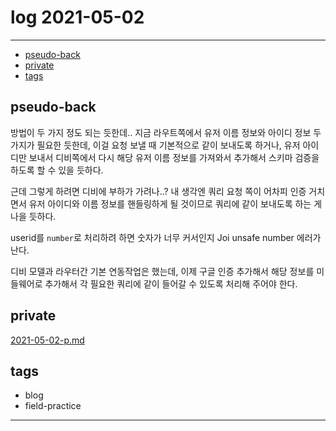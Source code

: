 # log 2021-05-02

--------------------------

- [pseudo-back](#pseudo-back)
- [private](#private)
- [tags](#tags)


## pseudo-back

방법이 두 가지 정도 되는 듯한데..
지금 라우트쪽에서 유저 이름 정보와 아이디 정보 두 가지가 필요한 듯한데, 이걸 요청 보낼 때 기본적으로 같이 보내도록 하거나, 유저 아이디만 보내서 디비쪽에서 다시 해당 유저 이름 정보를 가져와서 추가해서 스키마 검증을 하도록 할 수 있을 듯하다.

근데 그렇게 하려면 디비에 부하가 가려나..?
내 생각엔 쿼리 요청 쪽이 어차피 인증 거치면서 유저 아이디와 이름 정보를 핸들링하게 될 것이므로 쿼리에 같이 보내도록 하는 게 나을 듯하다.

userid를 `number`로 처리하려 하면 숫자가 너무 커서인지 Joi unsafe number 에러가 난다.

디비 모델과 라우터간 기본 연동작업은 했는데, 이제 구글 인증 추가해서 해당 정보를 미들웨어로 추가해서 각 필요한 쿼리에 같이 들어갈 수 있도록 처리해 주어야 한다.


## private
[2021-05-02-p.md](./2021-05-02-p.md)



## tags
- blog
- field-practice

--------------------------

